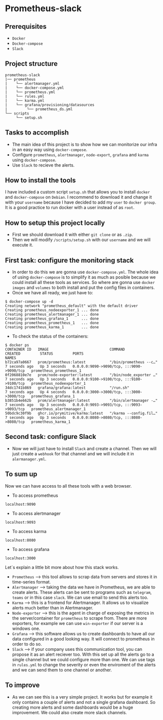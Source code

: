 # Prometheus-slack
## Prerequisites
* `Docker`
* `Docker-compose`
* `Slack`

## Project structure
```
prometheus-slack
|── prometheus
|    └── alertmanager.yml
|    └── docker-compose.yml
|    └── prometheus.yml
|    └── rules.yml
|    └── karma.yml
|    └── grafana/provisioning/datasources
|         └── prometheus_ds.yml    
└── scripts
     └── setup.sh
```
## Tasks to accomplish
- The main idea of this project is to show how we can monitorize our infra in an easy way using `docker-compose`.
- Configure `prometheus`, `alertmanager`, `node-export`, `grafana` and `karma` using `docker-compose`.
- Use `Slack` to recieve the alerts.

## How to install the tools
I have included a custom script `setup.sh` that allows you to install `docker` and `docker-compose` on `Debian`.
I recommend to download it and change it with your `username` because I have decided to add my `user` to `docker group`. It is a good practice to run docker with a user instead of as `root`.

## How to setup this project locally
- First we should download it with either `git clone` or as `.zip`.
- Then we will modify `/scripts/setup.sh` with our `username` and we will execute it.

## First task: configure the monitoring stack
- In order to do this we are gonna use `docker-compose.yml`. The whole idea of using `docker-compose` is to simplify it as much as posible because we could install all these tools as services. So where are gonna use `docker images` and `volumes` to both install and put the config files in containers.
- Once we have all ready, we just have to:

````
$ docker-compose up -d
Creating network "prometheus_default" with the default driver
Creating prometheus_nodeexporter_1 ... done
Creating prometheus_alertmanager_1 ... done
Creating prometheus_grafana_1      ... done
Creating prometheus_prometheus_1   ... done
Creating prometheus_karma_1        ... done

````
- To check the status of the containers:
````
$ docker ps
CONTAINER ID   IMAGE                            COMMAND                  CREATED         STATUS         PORTS                                       NAMES
b72ca97a0667   prom/prometheus:latest           "/bin/prometheus --c…"   7 seconds ago   Up 3 seconds   0.0.0.0:9090->9090/tcp, :::9090->9090/tcp   prometheus_prometheus_1
0f2068810e7e   prom/node-exporter:latest        "/bin/node_exporter …"   7 seconds ago   Up 3 seconds   0.0.0.0:9100->9100/tcp, :::9100->9100/tcp   prometheus_nodeexporter_1
34dc1741b869   grafana/grafana:latest           "/run.sh"                7 seconds ago   Up 4 seconds   0.0.0.0:3000->3000/tcp, :::3000->3000/tcp   prometheus_grafana_1
b3851b4e662b   prom/alertmanager:latest         "/bin/alertmanager -…"   7 seconds ago   Up 3 seconds   0.0.0.0:9093->9093/tcp, :::9093->9093/tcp   prometheus_alertmanager_1
50bdc9c30f9b   ghcr.io/prymitive/karma:latest   "/karma --config.fil…"   7 seconds ago   Up 3 seconds   0.0.0.0:8080->8080/tcp, :::8080->8080/tcp   prometheus_karma_1
````

## Second task: configure Slack
- Now we will just have to install `Slack` and create a channel. Then we will just create a `webhook` for that channel and we will include it in `alermanager.yml`.

## To sum up
Now we can have access to all these tools with a web browser.
- To access prometheus
````
localhost:9090
````
- To access alertmanager
````
localhost:9093
````
- To access karma
````
localhost:8080
````
- To access grafana
````
localhost:3000
````
Let´s explain a little bit more about how this stack works. 
- `Prometheus` --> this tool allows to scrap data from servers and stores it in time-series format.
- `Alertmanager` --> taking the data we have in Prometheus, we are able to create alerts. These alerts can be sent to programs such as `telegram`, `teams` or in this case `slack`. We can use email to send this alerts too.
- `Karma` --> this is a frontend for Alertmanager. It allows us to visualize alerts much better than in Alertmanager.
- `Node-exporter` --> this is the agent in charge of exposing the metrics in the server/container for `prometheus` to scrape from. There are more exporters, for example we can use `win-exporter` if our server is a windows one.
- `Grafana` --> this software allows us to create dashboards to have all our data configured in a good looking way. It will connect to prometheus in order to do so.
- `Slack` --> if your company uses this communication tool, you can propose it as an alert reciever too. With this set up all the alerts go to a single channel but we could configure more than one. We can use tags in `rules.yml` to change the severity or even the enviroment of the alerts and we can send them to one channel or another.

## To improve
- As we can see this is a very simple project. It works but for example it only contains a couple of alerts and not a single grafana dashboard. So creating more alerts and some dashboards would be a huge improvement. We could also create more slack channels.
